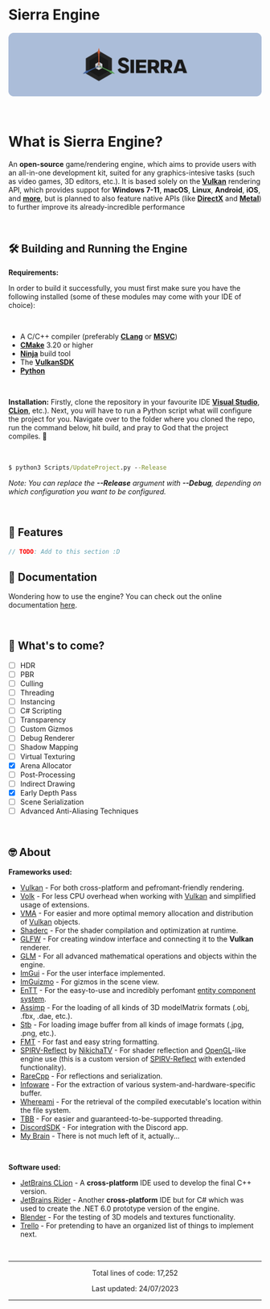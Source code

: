 # Sierra Engine

<p align="center">
    <img src="README-Media/SierraLogoTextBackground.png" alt="SierraEngineTextLogo">
</p>

<br>

# What is Sierra Engine?

An **open-source** game/rendering engine, which aims to provide users with an all-in-one development kit, suited for any graphics-intesive tasks (such as video games, 3D editors, etc.). It is based solely on the **[Vulkan](https://www.vulkan.org/)** rendering API, which provides suppot for **Windows 7-11**, **macOS**, **Linux**, **Android**, **iOS**, and **[more](https://en.wikipedia.org/wiki/Vulkan#Cross_platform)**, but is planned to also feature native APIs (like **[DirectX](https://developer.nvidia.com/directx)** and **[Metal](https://developer.apple.com/metal/)**) to further improve its already-incredible performance

<br>

## 🛠️ Building and Running the Engine

**Requirements:**

In order to build it successfully, you must first make sure you have the following installed (some of these modules may come with your IDE of choice):

<br>

* A C/C++ compiler (preferably **[CLang](https://clang.llvm.org)** or **[MSVC](https://visualstudio.microsoft.com/downloads/)**)
* **[CMake](https://cmake.org/download/)** 3.20 or higher
* **[Ninja](https://ninja-build.org)** build tool
* The **[VulkanSDK](https://vulkan.lunarg.com)**
* **[Python](https://www.python.org/downloads/)**

<br>

**Installation:**
Firstly, clone the repository in your favourite IDE <b><a href="https://visualstudio.microsoft.com">Visual Studio</a></b>, <b><a href="https://www.jetbrains.com/clion/">CLion</a></b>, etc.). Next, you will have to run a Python script what will configure the project for you. Navigate over to the folder where you cloned the repo, run the command below, hit build, and pray to God that the project compiles. 🤞

<br>

```bat
$ python3 Scripts/UpdateProject.py --Release
```
*Note: You can replace the **--Release** argument with **--Debug**, depending on which configuration you want to be configured.*

<br>

## 💫 Features

```c++
// TODO: Add to this section :D
```

## 📄 Documentation

Wondering how to use the engine? You can check out the online documentation [here](https://sierra.nikichatv.com/Documentation/).

<br>

## 🔮 What's to come?

- [ ] HDR
- [ ] PBR
- [ ] Culling
- [ ] Threading
- [ ] Instancing
- [ ] C# Scripting
- [ ] Transparency
- [ ] Custom Gizmos
- [ ] Debug Renderer
- [ ] Shadow Mapping
- [ ] Virtual Texturing
- [x] Arena Allocator
- [ ] Post-Processing
- [ ] Indirect Drawing
- [x] Early Depth Pass
- [ ] Scene Serialization
- [ ] Advanced Anti-Aliasing Techniques

<br>

## 🤓️ About

**Frameworks used:**

* [Vulkan](https://www.vulkan.org/) - For both cross-platform and pefromant-friendly rendering.
* [Volk](https://github.com/zeux/volk/tree/master/) - For less CPU overhead when working with [Vulkan](https://www.vulkan.org/) and simplified usage of extensions.
* [VMA](https://gpuopen.com/vulkan-memory-allocator/) - For easier and more optimal memory allocation and distribution of [Vulkan](https://www.vulkan.org/) objects.
* [Shaderc](https://github.com/google/shaderc/) - For the shader compilation and optimization at runtime.
* [GLFW](https://github.com/glfw/glfw/) - For creating window interface and connecting it to the **Vulkan** renderer.
* [GLM](https://github.com/g-truc/glm/) - For all advanced mathematical operations and objects within the engine.
* [ImGui](https://github.com/ocornut/imgui/) - For the user interface implemented.
* [ImGuizmo](https://github.com/CedricGuillemet/ImGuizmo/) - For gizmos in the scene view.
* [EnTT](https://github.com/skypjack/entt/) - For the easy-to-use and incredibly perfomant [entity component system](https://en.wikipedia.org/wiki/Entity_component_system).
* [Assimp](https://github.com/assimp/assimp/) - For the loading of all kinds of 3D modelMatrix formats (.obj, .fbx, .dae, etc.).
* [Stb](https://github.com/nothings/stb) - For loading image buffer from all kinds of image formats (.jpg, .png, etc.).
* [FMT](https://fmt.dev/latest/index.html) - For fast and easy string formatting.
* [SPIRV-Reflect](https://github.com/NikichaTV/SPIRV-Reflect) by [NikichaTV](https://github.com/NikichaTV) - For shader reflection and [OpenGL](https://www.opengl.org)-like engine use (this is a custom version of [SPIRV-Reflect](https://github.com/KhronosGroup/SPIRV-Reflect) with extended functionality).
* [RareCpp](https://github.com/TheNitesWhoSay/RareCpp/) - For reflections and serialization.
* [Infoware](https://github.com/ThePhD/infoware/) - For the extraction of various system-and-hardware-specific buffer.
* [Whereami](https://github.com/gpakosz/whereami/) - For the retrieval of the compiled executable's location within the file system.
* [TBB](https://www.intel.com/content/www/us/en/developer/tools/oneapi/onetbb.html#gs.m2vcgt/) - For easier and guaranteed-to-be-supported threading.
* [DiscordSDK](https://discord.com/developers/docs/intro) - For integration with the Discord app.
* [My Brain](https://ih1.redbubble.net/image.528192883.5730/st,small,845x845-pad,1000x1000,f8f8f8.u9.jpg) - There is not much left of it, actually...
<br>

**Software used:**

* [JetBrains CLion](https://www.jetbrains.com/clion/) - A **cross-platform** IDE used to develop the final C++ version.
* [JetBrains Rider](https://www.jetbrains.com/rider/) - Another **cross-platform** IDE but for C# which was used to create the .NET 6.0 prototype version of the engine.
* [Blender](https://www.blender.org/) - For the testing of 3D models and textures functionality.
* [Trello](https://trello.com/b/RMYtZPOg/sierra-engine/) - For pretending to have an organized list of things to implement next.

<br>

---------------------------------------------------------------------------------------------------------------------------------------------------------------------------

<p align="center" id="LinesCounter">Total lines of code: 17,252</p>
<p align="center" id="LastUpdated">Last updated: 24/07/2023 </p>

---------------------------------------------------------------------------------------------------------------------------------------------------------------------------